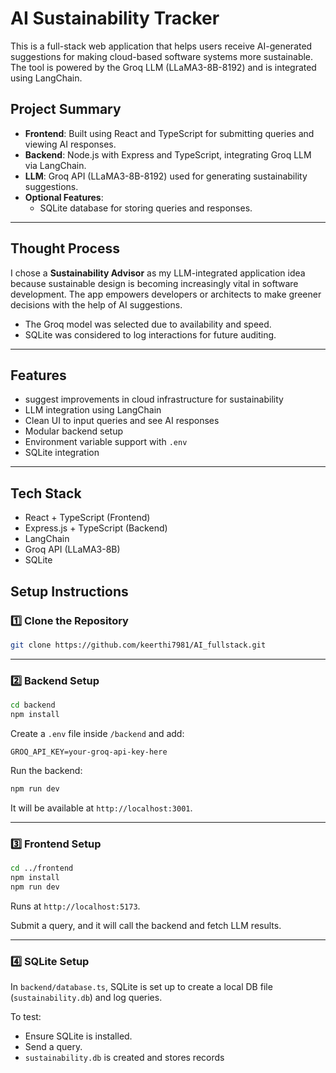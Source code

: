 # AI Sustainability Tracker

This is a full-stack web application that helps users receive AI-generated suggestions for making cloud-based software systems more sustainable. The tool is powered by the Groq LLM (LLaMA3-8B-8192) and is integrated using LangChain.

## Project Summary

- **Frontend**: Built using React and TypeScript for submitting queries and viewing AI responses.
- **Backend**: Node.js with Express and TypeScript, integrating Groq LLM via LangChain.
- **LLM**: Groq API (LLaMA3-8B-8192) used for generating sustainability suggestions.
- **Optional Features**:
  - SQLite database for storing queries and responses.
---

## Thought Process

I chose a **Sustainability Advisor** as my LLM-integrated application idea because sustainable design is becoming increasingly vital in software development. The app empowers developers or architects to make greener decisions with the help of AI suggestions.

- The Groq model was selected due to availability and speed.
- SQLite was considered to log interactions for future auditing.

---

##  Features

- suggest improvements in cloud infrastructure for sustainability
- LLM integration using LangChain
- Clean UI to input queries and see AI responses
- Modular backend setup
- Environment variable support with `.env`
- SQLite integration

---

## Tech Stack

- React + TypeScript (Frontend)
- Express.js + TypeScript (Backend)
- LangChain
- Groq API (LLaMA3-8B)
- SQLite 

##  Setup Instructions

### 1️⃣ Clone the Repository

```bash
git clone https://github.com/keerthi7981/AI_fullstack.git
```

---

### 2️⃣ Backend Setup

```bash
cd backend
npm install
```

Create a `.env` file inside `/backend` and add:

```
GROQ_API_KEY=your-groq-api-key-here
```

Run the backend:

```bash
npm run dev
```

It will be available at `http://localhost:3001`.

---

### 3️⃣ Frontend Setup

```bash
cd ../frontend
npm install
npm run dev
```

Runs at `http://localhost:5173`.

Submit a query, and it will call the backend and fetch LLM results.

---

### 4️⃣ SQLite Setup

In `backend/database.ts`, SQLite is set up to create a local DB file (`sustainability.db`) and log queries.

To test:

- Ensure SQLite is installed.
- Send a query.
- `sustainability.db` is created and stores records


